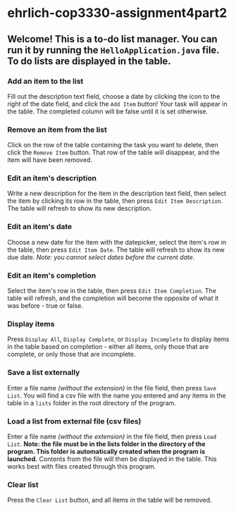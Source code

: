 # ehrlich-cop3330-assignment4part2

## Welcome! This is a to-do list manager. You can run it by running the `HelloApplication.java` file. To do lists are displayed in the table.

### Add an item to the list
Fill out the description text field, choose a date by clicking the icon to the right of the date field, and click the `Add Item` button! Your task will appear in the table. The completed column will be false until it is set otherwise.

### Remove an item from the list
Click on the row of the table containing the task you want to delete, then click the `Remove Item` button. That row of the table will disappear, and the item will have been removed.

### Edit an item's description
Write a new description for the item in the description text field, then select the item by clicking its row in the table, then press `Edit Item Description`. The table will refresh to show its new description.

### Edit an item's date
Choose a new date for the item with the datepicker, select the item's row in the table, then press  `Edit Item Date`. The table will refresh to show its new due date. *Note: you cannot select dates before the current date.*

### Edit an item's completion
Select the item's row in the table, then press `Edit Item Completion`. The table will refresh, and the completion will become the opposite of what it was before - true or false.

### Display items
Press `Display All`, `Display Complete`, or `Display Incomplete` to display items in the table based on completion - either all items, only those that are complete, or only those that are incomplete.

### Save a list externally
Enter a file name *(without the extension)* in the file field, then press `Save List`. You will find a csv file with the name you entered and any items in the table in a `lists` folder in the root directory of the program.

### Load a list from external file (csv files)
Enter a file name *(without the extension)* in the file field, then press `Load List`. **Note: the file must be in the lists folder in the directory of the program. This folder is automatically created when the program is launched.** Contents from the file will then be displayed in the table.
This works best with files created through this program.

### Clear list
Press the `Clear List` button, and all items in the table will be removed.
